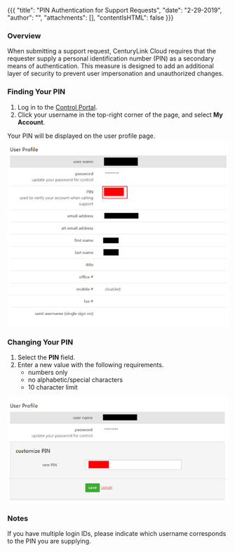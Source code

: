 {{{
  "title": "PIN Authentication for Support Requests",
  "date": "2-29-2019",
  "author": "",
  "attachments": [],
  "contentIsHTML": false
}}}

### Overview
When submitting a support request, CenturyLink Cloud requires that the requester supply a personal identification number (PIN) as a secondary means of authentication. This measure is designed to add an additional layer of security to prevent user impersonation and unauthorized changes.

### Finding Your PIN
1. Log in to the [Control Portal](//control.ctl.io).
2. Click your username in the top-right corner of the page, and select **My Account**.

Your PIN will be displayed on the user profile page.
![profile user page](../images/pin-authentication-for-support-requests-02.png)

### Changing Your PIN
1. Select the **PIN** field.
2. Enter a new value with the following requirements.
   - numbers only
   - no alphabetic/special characters
   - 10 character limit

![set custom PIN](../images/pin-authentication-for-support-requests-03.png)

### Notes
If you have multiple login IDs, please indicate which username corresponds to the PIN you are supplying.
